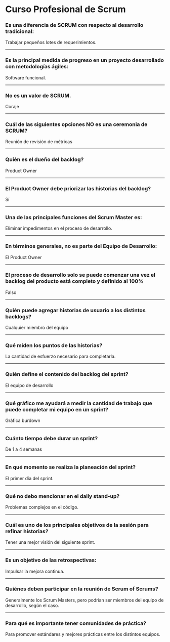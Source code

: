 # Curso Profesional de Scrum
### Es una diferencia de SCRUM con respecto al desarrollo tradicional: 
Trabajar pequeños lotes de requerimientos.
                
----
### Es la principal medida de progreso en un proyecto desarrollado con metodologías ágiles: 
Software funcional.
                
----
### No es un valor de SCRUM.
Coraje
                
----
### Cuál de las siguientes opciones NO es una ceremonia de SCRUM? 
Reunión de revisión de métricas
                
----
### Quién es el dueño del backlog? 
Product Owner
                
----
### El Product Owner debe priorizar las historias del backlog? 
Sí
                
----
### Una de las principales funciones del Scrum Master es: 
Eliminar impedimentos en el proceso de desarrollo.
                
----
### En términos generales, no es parte del Equipo de Desarrollo: 
El Product Owner
                
----
### El proceso de desarrollo solo se puede comenzar una vez el backlog del producto está completo y definido al 100% 
Falso
                
----
### Quién puede agregar historias de usuario a los distintos backlogs? 
Cualquier miembro del equipo
                
----
### Qué miden los puntos de las historias?
La cantidad de esfuerzo necesario para completarla.
                
----
### Quién define el contenido del backlog del sprint? 
El equipo de desarrollo
                
----
### Qué gráfico me ayudará a medir la cantidad de trabajo que puede completar mi equipo en un sprint? 
Gráfica burdown
                
----
### Cuánto tiempo debe durar un sprint? 
De 1 a 4 semanas
                
----
### En qué momento se realiza la planeación del sprint? 
El primer día del sprint.
                
----
### Qué no debo mencionar en el daily stand-up? 
Problemas complejos en el código.
                
----
### Cuál es uno de los principales objetivos de la sesión para refinar historias?
Tener una mejor visión del siguiente sprint.
                
----
### Es un objetivo de las retrospectivas: 
Impulsar la mejora continua.
                
----
### Quiénes deben participar en la reunión de Scrum of Scrums?
Generalmente los Scrum Masters, pero podrían ser miembros del equipo de desarrollo, según el caso.
                
----
### Para qué es importante tener comunidades de práctica?
Para promover estándares y mejores prácticas entre los distintos equipos.